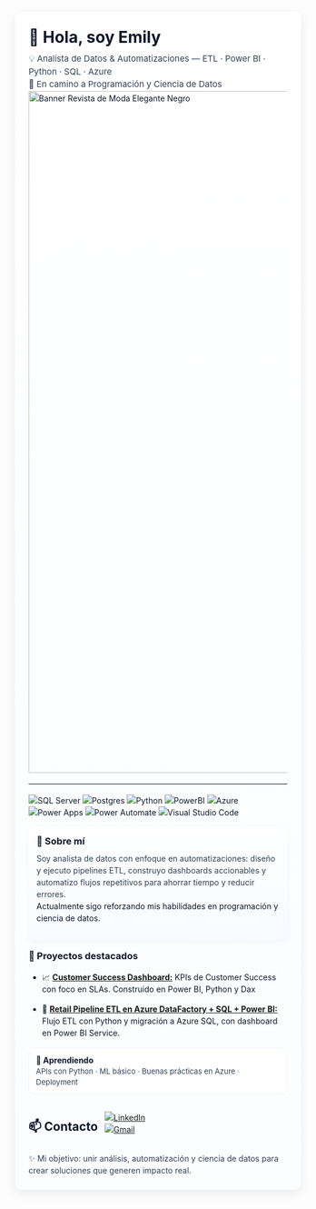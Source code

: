 <!-- README.md especial de perfil -->

<div style="font-family: -apple-system,BlinkMacSystemFont,'Segoe UI',Roboto,'Helvetica Neue',Arial; line-height:1.5; color:#0f172a; max-width:900px; margin:20px auto; padding:24px; border-radius:12px; box-shadow:0 6px 18px rgba(2,6,23,0.08); background: linear-gradient(180deg,#ffffff 0%, #fbfdff 100%);">

  <!-- Header -->
  <h1 style="margin:0; font-size:28px;">👋 Hola, soy <strong>Emily</strong></h1>
  <p style="margin:6px 0 0; font-size:15px; color:#334155;">
    💡 Analista de Datos & Automatizaciones — ETL · Power BI · Python · SQL · Azure  
    <br>🚀 En camino a Programación y Ciencia de Datos
  </p>
  <img width="2500" height="1200" alt="Banner Revista de Moda Elegante Negro" src="https://github.com/user-attachments/assets/dd9fa125-05de-4b51-95a2-a29aa12d13d3" />
  <hr style="margin:18px 0; border:none; border-top:1px solid #eef2ff;">

  <!-- Badges de herramientas -->
  <p style="margin:0 0 14px;">
    <img alt="SQL Server" src="https://img.shields.io/badge/SQL%20Server-CC2927?style=for-the-badge&logo=microsoftsqlserver&logoColor=white" />
    <img alt="Postgres" src="https://img.shields.io/badge/Postgres-316192?style=for-the-badge&logo=postgresql&logoColor=white" />
    <img alt="Python" src="https://img.shields.io/badge/Python-3776AB?style=for-the-badge&logo=python&logoColor=white" />
    <img alt="PowerBI" src="https://img.shields.io/badge/Power%20BI-F2C811?style=for-the-badge&logo=power-bi&logoColor=black" />
    <img alt="Azure" src="https://img.shields.io/badge/Azure-0089D6?style=for-the-badge&logo=microsoftazure&logoColor=white" />
    <img alt="Power Apps" src="https://img.shields.io/badge/Power%20Apps-742774?style=for-the-badge&logo=powerapps&logoColor=white" />
    <img alt="Power Automate" src="https://img.shields.io/badge/Power%20Automate-0066FF?style=for-the-badge&logo=powerautomate&logoColor=white" />
    <img alt="Visual Studio Code" src="https://img.shields.io/badge/VS%20Code-007ACC?style=for-the-badge&logo=visualstudiocode&logoColor=white" />
  </p>

  <!-- Sobre mí -->
  <div style="padding:14px; border-radius:12px; background:linear-gradient(180deg,#fff 0,#f7fbff 100%); box-shadow:0 4px 12px rgba(10,20,40,0.04); margin-bottom:16px;">
    <h3 style="margin:0 0 8px;">🔎 Sobre mí</h3>
    <p style="margin:0; color:#334155; font-size:14px;">
      Soy analista de datos con enfoque en automatizaciones: diseño y ejecuto pipelines ETL, construyo dashboards accionables y automatizo flujos repetitivos para ahorrar   tiempo y reducir errores.
    </p>
      Actualmente sigo reforzando mis habilidades en programación y ciencia de datos.
    </p>
  </div>
 <!-- Proyectos destacados -->
  <div style="margin-top:16px;">
    <h3 style="margin:0 0 10px;">📁 Proyectos destacados</h3>
  </div>
  
- 📈 [**Customer Success Dashboard:**](https://github.com/EAlvines/tablero-kpis-soporteycustomer-python-powerbi/tree/main)
  KPIs de Customer Success con foco en SLAs. Construido en Power BI, Python y Dax  

- 🛒 [**Retail Pipeline ETL en Azure DataFactory + SQL + Power BI:**](https://github.com/EAlvines/Retail-pipeline-azure-sql-powerbi)
  Flujo ETL con Python y migración a Azure SQL, con dashboard en Power BI Service.  


<!-- Actualmente aprendiendo -->
<div style="margin-top:16px; display:flex; gap:12px; flex-wrap:wrap; align-items:center;">
  <div style="padding:10px 12px; border-radius:10px; background:#fff; border:1px solid #eef2ff;">
    <strong>🌱 Aprendiendo</strong>
    <div style="font-size:13px; color:#334155;">APIs con Python · ML básico · Buenas prácticas en Azure · Deployment</div>
  </div>

## 📫 Contacto  

[![LinkedIn](https://img.shields.io/badge/LinkedIn-Emily%20Alvines-blue?logo=linkedin&logoColor=white)](https://www.linkedin.com/in/emilyalvinesdavila)  
[![Gmail](https://img.shields.io/badge/Email-emily.alvines.d@gmail.com-red?logo=gmail&logoColor=white)](mailto:emily.alvines.d@gmail.com)  

  <hr style="margin:18px 0 12px; border:none; border-top:1px solid #eef2ff;">

  <!-- CTA -->
  <div style="font-size:14px; color:#334155;">
    ✨ Mi objetivo: unir análisis, automatización y ciencia de datos para crear soluciones que generen impacto real.
  </div>

</div>

 
